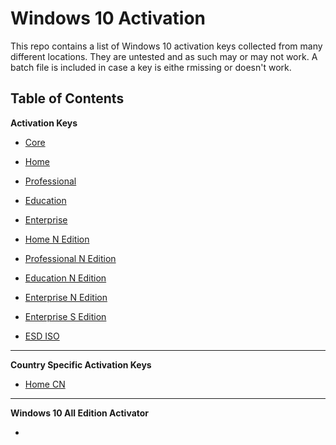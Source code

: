 # Windows 10 Activation
This repo contains a list of Windows 10 activation keys collected from many different locations. They are untested and as such may or may not work. A batch file is included in case a key is eithe rmissing or doesn't work.

## Table of Contents

 **Activation Keys**

 - [Core](./Keys/Core/keys.txt)
 - [Home](./Keys/Home/keys.txt)
 - [Professional](./Keys/Professional/keys.txt)
 - [Education](./Keys/Education/keys.txt)
 - [Enterprise](./Keys/Enterprise/keys.txt)

 - [Home N Edition](./Keys/Home/N%20Edition/keys.txt)
 - [Professional N Edition](./Keys/Professional/N%20Edtion/keys.txt)
 - [Education N Edition](./Keys/Enterprise/N%20Edition/keys.txt)
 - [Enterprise N Edition](./Keys/Enterprise/N%20Edition/keys.txt)

 - [Enterprise S Edition](./Keys/Enterprise/S%20Edition/keys.txt)

 - [ESD ISO](./Keys/ESD/keys.txt)

---

 **Country Specific Activation Keys**

 - [Home CN](./Keys/Home/Country%20Specific/CN/keys.txt)

---

**Windows 10 All Edition Activator**

 - [](./Activator/Windows10Activator.bat)